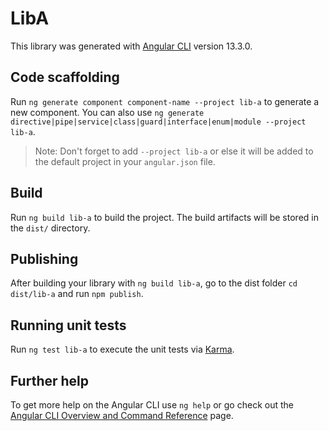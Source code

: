 # LibA

This library was generated with [Angular CLI](https://github.com/angular/angular-cli) version 13.3.0.

## Code scaffolding

Run `ng generate component component-name --project lib-a` to generate a new component. You can also use `ng generate directive|pipe|service|class|guard|interface|enum|module --project lib-a`.
> Note: Don't forget to add `--project lib-a` or else it will be added to the default project in your `angular.json` file. 

## Build

Run `ng build lib-a` to build the project. The build artifacts will be stored in the `dist/` directory.

## Publishing

After building your library with `ng build lib-a`, go to the dist folder `cd dist/lib-a` and run `npm publish`.

## Running unit tests

Run `ng test lib-a` to execute the unit tests via [Karma](https://karma-runner.github.io).

## Further help

To get more help on the Angular CLI use `ng help` or go check out the [Angular CLI Overview and Command Reference](https://angular.io/cli) page.
